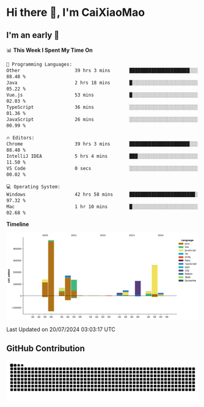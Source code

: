 # Hi there 👋, I'm CaiXiaoMao

## I'm an early 🐤
<!--START_SECTION:waka-->
📊 **This Week I Spent My Time On** 

```text
💬 Programming Languages: 
Other                    39 hrs 3 mins       ██████████████████████░░░   88.48 % 
Java                     2 hrs 18 mins       █░░░░░░░░░░░░░░░░░░░░░░░░   05.22 % 
Vue.js                   53 mins             █░░░░░░░░░░░░░░░░░░░░░░░░   02.03 % 
TypeScript               36 mins             ░░░░░░░░░░░░░░░░░░░░░░░░░   01.36 % 
JavaScript               26 mins             ░░░░░░░░░░░░░░░░░░░░░░░░░   00.99 % 

🔥 Editors: 
Chrome                   39 hrs 3 mins       ██████████████████████░░░   88.48 % 
IntelliJ IDEA            5 hrs 4 mins        ███░░░░░░░░░░░░░░░░░░░░░░   11.50 % 
VS Code                  0 secs              ░░░░░░░░░░░░░░░░░░░░░░░░░   00.02 % 

💻 Operating System: 
Windows                  42 hrs 58 mins      ████████████████████████░   97.32 % 
Mac                      1 hr 10 mins        █░░░░░░░░░░░░░░░░░░░░░░░░   02.68 % 
```

**Timeline**

![Lines of Code chart](https://raw.githubusercontent.com/caixiaomao/caixiaomao/main/assets/bar_graph.png)


 Last Updated on 20/07/2024 03:03:17 UTC
<!--END_SECTION:waka-->

## GitHub Contribution
<picture>
  <source media="(prefers-color-scheme: dark)" srcset="/dist/snake/github-contribution-grid-snake-dark.svg" />
  <source media="(prefers-color-scheme: light)" srcset="/dist/snake/github-contribution-grid-snake.svg" />
  <img alt="github contribution grid snake animation" src="/dist/snake/github-contribution-grid-snake.svg" />
</picture>
